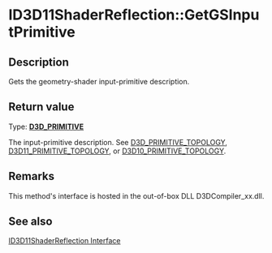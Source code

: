 # ID3D11ShaderReflection::GetGSInputPrimitive

## Description

Gets the geometry-shader input-primitive description.

## Return value

Type: **[D3D_PRIMITIVE](https://learn.microsoft.com/windows/desktop/api/d3dcommon/ne-d3dcommon-d3d_primitive)**

The input-primitive description. See
[D3D_PRIMITIVE_TOPOLOGY](https://learn.microsoft.com/windows/desktop/api/d3dcommon/ne-d3dcommon-d3d_primitive_topology),
[D3D11_PRIMITIVE_TOPOLOGY](https://learn.microsoft.com/previous-versions/windows/desktop/legacy/ff476189(v=vs.85)), or
[D3D10_PRIMITIVE_TOPOLOGY](https://learn.microsoft.com/previous-versions/windows/desktop/legacy/bb205334(v=vs.85)).

## Remarks

This method's interface is hosted in the out-of-box DLL D3DCompiler_xx.dll.

## See also

[ID3D11ShaderReflection Interface](https://learn.microsoft.com/windows/desktop/api/d3d11shader/nn-d3d11shader-id3d11shaderreflection)